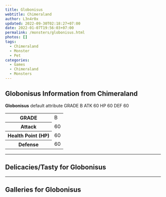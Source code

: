 ```yaml
---
title: Globonisus
webtitle: Chimeraland
author: L3n4r0x
updated: 2022-09-30T02:18:27+07:00
date: 2022-01-07T19:56:03+07:00
permalink: /monsters/globonisus.html
photos: []
tags:
  - Chimeraland
  - Monster
  - Pet
categories:
  - Games
  - Chimeraland
  - Monsters
---
```


<section id="bootstrap-wrapper"><link rel="stylesheet" href="https://cdn.statically.io/gh/dimaslanjaka/Web-Manajemen/40ac3225/css/bootstrap-4.5-wrapper.css"/><h1>Globonisus Information from Chimeraland</h1><p><b>Globonisus</b> default attribute GRADE B ATK 60 HP 60 DEF 60<table><tr><th>GRADE</th><td>B</td></tr><tr><th>Attack</th><td>60</td></tr><tr><th>Health Point (HP)</th><td>60</td></tr><tr><th>Defense</th><td>60</td></tr></table></p><hr/><h2>Delicacies/Tasty for Globonisus</h2><hr/><div id="gallery"><h2>Galleries for Globonisus</h2><div class="row"></div></div></section>